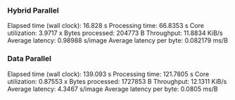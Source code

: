 ### Hybrid Parallel
Elapsed time (wall clock): 16.828 s
Processing time: 66.8353 s
Core utilization: 3.9717 x
Bytes processed: 204773 B
Throughput: 11.8834 KiB/s
Average latency: 0.98988 s/image
Average latency per byte: 0.082179 ms/B

### Data Parallel
Elapsed time (wall clock): 139.093 s
Processing time: 121.7805 s
Core utilization: 0.87553 x
Bytes processed: 1727853 B
Throughput: 12.1311 KiB/s
Average latency: 4.3467 s/image
Average latency per byte: 0.0805 ms/B
